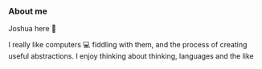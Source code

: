 ### About me 

Joshua here 🙂

I really like computers 💻 fiddling with them, and the process of creating useful abstractions. I enjoy thinking about thinking, languages and the like 
